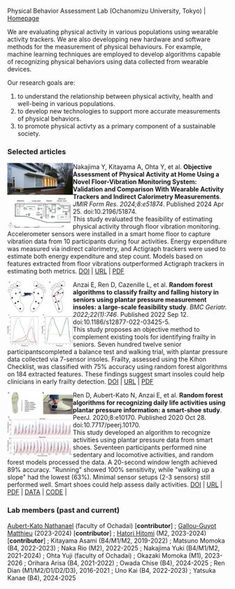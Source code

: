 Physical Behavior Assessment Lab (Ochanomizu University, Tokyo) | <a href="http://www.eng.ocha.ac.jp/Tripette_Site/home.html">Homepage</a>

<p> We are evaluating physical activity in various populations using wearable activity trackers. We are also developping new hardware and software methods for the measurement of physical behaviours. For example, machine learning techniques are employed to develop algorithms capable of recognizing physical behaviors using data collected from wearable devices.</p>
<p> Our research goals are:
<ol>
<li>to understand the relationship between physical activity, health and well-being in various populations.</li>
<li>to develop new technologies to support more accurate measurements of physical behaviors.</li>
<li>to promote physical activty as a primary component of a sustainable society.</li>
</ol></p>

<h3 id="Selected articles">Selected articles</h3>

<img align="left" src="images/formative-2024-1-e51874-fig-1.jpg" width=150px heigth=auto>
Nakajima Y, Kitayama A, Ohta Y, et al. <strong> Objective Assessment of Physical Activity at Home Using a Novel Floor-Vibration Monitoring System: Validation and Comparison With Wearable Activity Trackers and Indirect Calorimetry Measurements</strong>. <i>JMIR Form Res. 2024;8:e51874</i>. Published 2024 Apr 25. doi:10.2196/51874.<br>
This study evaluated the feasibility of estimating physical activity through floor vibration monitoring. Accelerometer sensors were installed in a smart home floor to capture vibration data from 10 participants during four activities. Energy expenditure was measured via indirect calorimetry, and Actigraph trackers were used to estimate both energy expenditure and step count. Models based on features extracted from floor vibrations outperformed Actigraph trackers in estimating both metrics.
<a class="tag" href="https://doi.org/10.2196/51874">DOI</a> |
<a class="tag" href="https://formative.jmir.org/2024/1/e51874">URL</a> |
<a class="tag" href="https://formative.jmir.org/2024/1/e51874/PDF">PDF</a>
</p>

<p><img align="left" src="images/s12877-022-03425-5-fig-3.png" width=150px heigth=auto>
Anzai E, Ren D, Cazenille L, et al. <strong>Random forest algorithms to classify frailty and falling history in seniors using plantar pressure measurement insoles: a large-scale feasibility study</strong>. <i>BMC Geriatr. 2022;22(1):746</i>. Published 2022 Sep 12. doi:10.1186/s12877-022-03425-5.<br>
This study proposes an objective method to complement existing tools for identifying frailty in seniors. Seven hundred twelve senior participantscompleted a balance test and walking trial, with plantar pressure data collected via 7-sensor insoles. Frailty, assessed using the Kihon Checklist, was classified with 75% accuracy using random forest algorithms on 184 extracted features. These findings suggest smart insoles could help clinicians in early frailty detection.
<a class="tag" href="https://doi.org/10.1186/s12877-022-03425-5">DOI</a> |
<a class="tag" href="https://bmcgeriatr.biomedcentral.com/articles/10.1186/s12877-022-03425-5">URL</a> |
<a class="tag" href="Articles/s12877-022-03425-5.pdf">PDF</a>
</p>
  

<p><img align="left" src="images/peerj-10170-fig-1.jpg" width=150px heigth=auto>
Ren D, Aubert-Kato N, Anzai E, et al. <strong>Random forest algorithms for recognizing daily life activities using plantar pressure information: a smart-shoe study</strong>. <i></i>PeerJ. 2020;8:e10170</i>. Published 2020 Oct 28. doi:10.7717/peerj.10170.<br>
This study developed an algorithm to recognize activities using plantar pressure data from smart shoes. Seventeen participants performed nine sedentary and locomotive activities, and random forest models processed the data. A 20-second window length achieved 89% accuracy. "Running" showed 100% sensitivity, while "walking up a slope" had the lowest (63%). Minimal sensor setups (2-3 sensors) still performed well. Smart shoes could help assess daily activities.
<a class="tag" href="https://doi.org/10.7717/peerj.10170">DOI</a> |
<a class="tag" href="https://peerj.com/articles/10170/">URL</a> |
<a class="tag" href="Articles/peerj-10170.pdf">PDF</a> |
<a class="tag" href="https://zenodo.org/records/4050390">DATA</a> |
<a class="tag" href="https://zenodo.org/records/4050390">CODE</a> |
</p>

<!--Laboratory members-->
<h3 id="Lab members">Lab members (past and current) </h3>

<p>
<a href="http://web.is.ocha.ac.jp/~naubertkato/"> Aubert-Kato Nathanael</a> (faculty of Ochadai) [<strong>contributor</strong>] ; 
<a href="https://matthieugg.github.io/">Gallou-Guyot Matthieu</a> (2023-2024) [<strong>contributor</strong>] ;
<a href="https://github.com/Hitomi20231211">Hatori Hitomi</a> (M2, 2023-2024) [<strong>contributor</strong>] ;
Kitayama Asami (B4/M1/M2, 2019-2022) ;
Matsuno Momoka (B4, 2022-2023) ;
Naka Rio (M2), 2022-2025 ;
Nakajima Yuki (B4/M1/M2, 2021-2024) ;
Ohta Yuji (faculty of Ochadai) ; 
Okazaki Momoka (M1), 2023-2026 ; 
Orihara Arisa (B4, 2021-2022) ; 
Owada Chise (B4), 2024-2025 ;
Ren Dian  (M1/M2/D1/D2/D3), 2016-2021 ;
Uno Kai (B4, 2022-2023) ; 
Yatsuka Kanae (B4), 2024-2025
</p>

